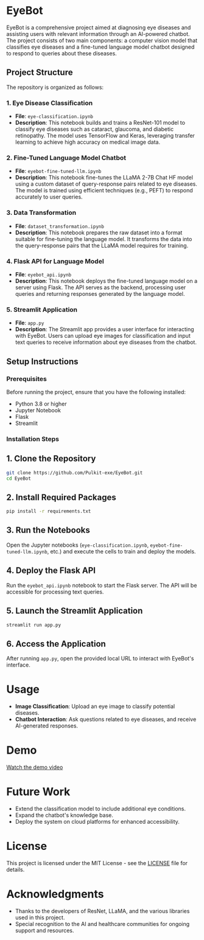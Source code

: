 # EyeBot

EyeBot is a comprehensive project aimed at diagnosing eye diseases and assisting users with relevant information through an AI-powered chatbot. The project consists of two main components: a computer vision model that classifies eye diseases and a fine-tuned language model chatbot designed to respond to queries about these diseases.

## Project Structure

The repository is organized as follows:

### 1. Eye Disease Classification
- **File**: `eye-classification.ipynb`
- **Description**: This notebook builds and trains a ResNet-101 model to classify eye diseases such as cataract, glaucoma, and diabetic retinopathy. The model uses TensorFlow and Keras, leveraging transfer learning to achieve high accuracy on medical image data.

### 2. Fine-Tuned Language Model Chatbot
- **File**: `eyebot-fine-tuned-llm.ipynb`
- **Description**: This notebook fine-tunes the LLaMA 2-7B Chat HF model using a custom dataset of query-response pairs related to eye diseases. The model is trained using efficient techniques (e.g., PEFT) to respond accurately to user queries.

### 3. Data Transformation
- **File**: `dataset_transformation.ipynb`
- **Description**: This notebook prepares the raw dataset into a format suitable for fine-tuning the language model. It transforms the data into the query-response pairs that the LLaMA model requires for training.

### 4. Flask API for Language Model
- **File**: `eyebot_api.ipynb`
- **Description**: This notebook deploys the fine-tuned language model on a server using Flask. The API serves as the backend, processing user queries and returning responses generated by the language model.

### 5. Streamlit Application
- **File**: `app.py`
- **Description**: The Streamlit app provides a user interface for interacting with EyeBot. Users can upload eye images for classification and input text queries to receive information about eye diseases from the chatbot.

## Setup Instructions

### Prerequisites
Before running the project, ensure that you have the following installed:
- Python 3.8 or higher
- Jupyter Notebook
- Flask
- Streamlit

### Installation Steps

## 1. Clone the Repository
   ```bash
   git clone https://github.com/Pulkit-exe/EyeBot.git
   cd EyeBot
```
## 2. Install Required Packages
   ```bash
   pip install -r requirements.txt
```
## 3. Run the Notebooks
Open the Jupyter notebooks (`eye-classification.ipynb`, `eyebot-fine-tuned-llm.ipynb`, etc.) and execute the cells to train and deploy the models.

## 4. Deploy the Flask API
Run the `eyebot_api.ipynb` notebook to start the Flask server. The API will be accessible for processing text queries.

## 5. Launch the Streamlit Application
   ```bash
   streamlit run app.py
```
## 6. Access the Application
After running `app.py`, open the provided local URL to interact with EyeBot's interface.

# Usage
- **Image Classification**: Upload an eye image to classify potential diseases.
- **Chatbot Interaction**: Ask questions related to eye diseases, and receive AI-generated responses.

# Demo

[Watch the demo video](https://drive.google.com/uc?export=download&id=14W4QuNkJwPwVCF8oK-fy46PkCzxNVpaq)

# Future Work
- Extend the classification model to include additional eye conditions.
- Expand the chatbot's knowledge base.
- Deploy the system on cloud platforms for enhanced accessibility.

# License
This project is licensed under the MIT License - see the [LICENSE](LICENSE) file for details.

# Acknowledgments
- Thanks to the developers of ResNet, LLaMA, and the various libraries used in this project.
- Special recognition to the AI and healthcare communities for ongoing support and resources.
